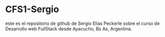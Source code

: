 # CFS1-Sergio

este es el repositorio de github de Sergio Elías Peckerle sobre el curso de Desarrollo web
FullStack desde Ayacucho, Bs As, Argentina.